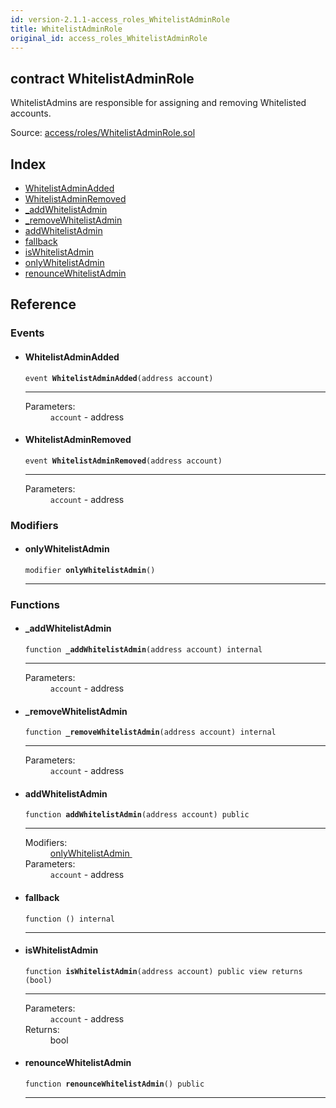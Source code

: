 ```yaml
---
id: version-2.1.1-access_roles_WhitelistAdminRole
title: WhitelistAdminRole
original_id: access_roles_WhitelistAdminRole
---
```


<div class="contract-doc"><div class="contract"><h2 class="contract-header"><span class="contract-kind">contract</span> WhitelistAdminRole</h2><p class="description">WhitelistAdmins are responsible for assigning and removing Whitelisted accounts.</p><div class="source">Source: <a href="https://github.com/OpenZeppelin/zeppelin-solidity/blob/v2.1.1/contracts/access/roles/WhitelistAdminRole.sol" target="_blank">access/roles/WhitelistAdminRole.sol</a></div></div><div class="index"><h2>Index</h2><ul><li><a href="access_roles_WhitelistAdminRole.html#WhitelistAdminAdded">WhitelistAdminAdded</a></li><li><a href="access_roles_WhitelistAdminRole.html#WhitelistAdminRemoved">WhitelistAdminRemoved</a></li><li><a href="access_roles_WhitelistAdminRole.html#_addWhitelistAdmin">_addWhitelistAdmin</a></li><li><a href="access_roles_WhitelistAdminRole.html#_removeWhitelistAdmin">_removeWhitelistAdmin</a></li><li><a href="access_roles_WhitelistAdminRole.html#addWhitelistAdmin">addWhitelistAdmin</a></li><li><a href="access_roles_WhitelistAdminRole.html#">fallback</a></li><li><a href="access_roles_WhitelistAdminRole.html#isWhitelistAdmin">isWhitelistAdmin</a></li><li><a href="access_roles_WhitelistAdminRole.html#onlyWhitelistAdmin">onlyWhitelistAdmin</a></li><li><a href="access_roles_WhitelistAdminRole.html#renounceWhitelistAdmin">renounceWhitelistAdmin</a></li></ul></div><div class="reference"><h2>Reference</h2><div class="events"><h3>Events</h3><ul><li><div class="item event"><span id="WhitelistAdminAdded" class="anchor-marker"></span><h4 class="name">WhitelistAdminAdded</h4><div class="body"><code class="signature">event <strong>WhitelistAdminAdded</strong><span>(address account) </span></code><hr/><dl><dt><span class="label-parameters">Parameters:</span></dt><dd><div><code>account</code> - address</div></dd></dl></div></div></li><li><div class="item event"><span id="WhitelistAdminRemoved" class="anchor-marker"></span><h4 class="name">WhitelistAdminRemoved</h4><div class="body"><code class="signature">event <strong>WhitelistAdminRemoved</strong><span>(address account) </span></code><hr/><dl><dt><span class="label-parameters">Parameters:</span></dt><dd><div><code>account</code> - address</div></dd></dl></div></div></li></ul></div><div class="modifiers"><h3>Modifiers</h3><ul><li><div class="item modifier"><span id="onlyWhitelistAdmin" class="anchor-marker"></span><h4 class="name">onlyWhitelistAdmin</h4><div class="body"><code class="signature">modifier <strong>onlyWhitelistAdmin</strong><span>() </span></code><hr/></div></div></li></ul></div><div class="functions"><h3>Functions</h3><ul><li><div class="item function"><span id="_addWhitelistAdmin" class="anchor-marker"></span><h4 class="name">_addWhitelistAdmin</h4><div class="body"><code class="signature">function <strong>_addWhitelistAdmin</strong><span>(address account) </span><span>internal </span></code><hr/><dl><dt><span class="label-parameters">Parameters:</span></dt><dd><div><code>account</code> - address</div></dd></dl></div></div></li><li><div class="item function"><span id="_removeWhitelistAdmin" class="anchor-marker"></span><h4 class="name">_removeWhitelistAdmin</h4><div class="body"><code class="signature">function <strong>_removeWhitelistAdmin</strong><span>(address account) </span><span>internal </span></code><hr/><dl><dt><span class="label-parameters">Parameters:</span></dt><dd><div><code>account</code> - address</div></dd></dl></div></div></li><li><div class="item function"><span id="addWhitelistAdmin" class="anchor-marker"></span><h4 class="name">addWhitelistAdmin</h4><div class="body"><code class="signature">function <strong>addWhitelistAdmin</strong><span>(address account) </span><span>public </span></code><hr/><dl><dt><span class="label-modifiers">Modifiers:</span></dt><dd><a href="access_roles_WhitelistAdminRole.html#onlyWhitelistAdmin">onlyWhitelistAdmin </a></dd><dt><span class="label-parameters">Parameters:</span></dt><dd><div><code>account</code> - address</div></dd></dl></div></div></li><li><div class="item function"><span id="fallback" class="anchor-marker"></span><h4 class="name">fallback</h4><div class="body"><code class="signature">function <strong></strong><span>() </span><span>internal </span></code><hr/></div></div></li><li><div class="item function"><span id="isWhitelistAdmin" class="anchor-marker"></span><h4 class="name">isWhitelistAdmin</h4><div class="body"><code class="signature">function <strong>isWhitelistAdmin</strong><span>(address account) </span><span>public </span><span>view </span><span>returns  (bool) </span></code><hr/><dl><dt><span class="label-parameters">Parameters:</span></dt><dd><div><code>account</code> - address</div></dd><dt><span class="label-return">Returns:</span></dt><dd>bool</dd></dl></div></div></li><li><div class="item function"><span id="renounceWhitelistAdmin" class="anchor-marker"></span><h4 class="name">renounceWhitelistAdmin</h4><div class="body"><code class="signature">function <strong>renounceWhitelistAdmin</strong><span>() </span><span>public </span></code><hr/></div></div></li></ul></div></div></div>
